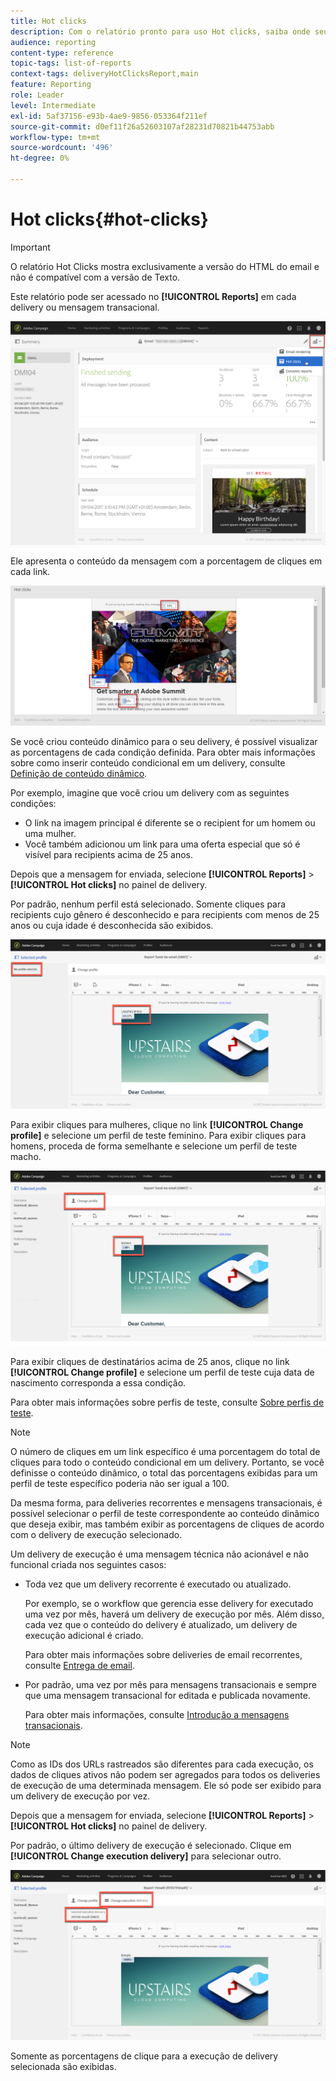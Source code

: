 ```yaml
---
title: Hot clicks
description: Com o relatório pronto para uso Hot clicks, saiba onde seu cliente clicou em seu delivery.
audience: reporting
content-type: reference
topic-tags: list-of-reports
context-tags: deliveryHotClicksReport,main
feature: Reporting
role: Leader
level: Intermediate
exl-id: 5af37156-e93b-4ae9-9856-053364f211ef
source-git-commit: d0ef11f26a52603107af28231d70821b44753abb
workflow-type: tm+mt
source-wordcount: '496'
ht-degree: 0%

---
```


# Hot clicks{#hot-clicks}

>[!IMPORTANT]
>
>O relatório Hot Clicks mostra exclusivamente a versão do HTML do email e não é compatível com a versão de Texto.

Este relatório pode ser acessado no **[!UICONTROL Reports]** em cada delivery ou mensagem transacional.

![](assets/delivery_reports_hot-clicks_4.png)

Ele apresenta o conteúdo da mensagem com a porcentagem de cliques em cada link.

![](assets/delivery_reports_10.png)

Se você criou conteúdo dinâmico para o seu delivery, é possível visualizar as porcentagens de cada condição definida. Para obter mais informações sobre como inserir conteúdo condicional em um delivery, consulte [Definição de conteúdo dinâmico](../../designing/using/personalization.md#defining-dynamic-content-in-an-email).

Por exemplo, imagine que você criou um delivery com as seguintes condições:

* O link na imagem principal é diferente se o recipient for um homem ou uma mulher.
* Você também adicionou um link para uma oferta especial que só é visível para recipients acima de 25 anos.

Depois que a mensagem for enviada, selecione **[!UICONTROL Reports]** > **[!UICONTROL Hot clicks]** no painel de delivery.

Por padrão, nenhum perfil está selecionado. Somente cliques para recipients cujo gênero é desconhecido e para recipients com menos de 25 anos ou cuja idade é desconhecida são exibidos.

![](assets/delivery_reports_hot-clicks_1.png)

Para exibir cliques para mulheres, clique no link **[!UICONTROL Change profile]** e selecione um perfil de teste feminino. Para exibir cliques para homens, proceda de forma semelhante e selecione um perfil de teste macho.

![](assets/delivery_reports_hot-clicks_2.png)

Para exibir cliques de destinatários acima de 25 anos, clique no link **[!UICONTROL Change profile]** e selecione um perfil de teste cuja data de nascimento corresponda a essa condição.

Para obter mais informações sobre perfis de teste, consulte [Sobre perfis de teste](../../audiences/using/managing-test-profiles.md).

>[!NOTE]
>
>O número de cliques em um link específico é uma porcentagem do total de cliques para todo o conteúdo condicional em um delivery. Portanto, se você definisse o conteúdo dinâmico, o total das porcentagens exibidas para um perfil de teste específico poderia não ser igual a 100.

Da mesma forma, para deliveries recorrentes e mensagens transacionais, é possível selecionar o perfil de teste correspondente ao conteúdo dinâmico que deseja exibir, mas também exibir as porcentagens de cliques de acordo com o delivery de execução selecionado.

Um delivery de execução é uma mensagem técnica não acionável e não funcional criada nos seguintes casos:

* Toda vez que um delivery recorrente é executado ou atualizado.

  Por exemplo, se o workflow que gerencia esse delivery for executado uma vez por mês, haverá um delivery de execução por mês. Além disso, cada vez que o conteúdo do delivery é atualizado, um delivery de execução adicional é criado.

  Para obter mais informações sobre deliveries de email recorrentes, consulte [Entrega de email](../../automating/using/email-delivery.md).

* Por padrão, uma vez por mês para mensagens transacionais e sempre que uma mensagem transacional for editada e publicada novamente.

  Para obter mais informações, consulte [Introdução a mensagens transacionais](../../channels/using/getting-started-with-transactional-msg.md).

>[!NOTE]
>
>Como as IDs dos URLs rastreados são diferentes para cada execução, os dados de cliques ativos não podem ser agregados para todos os deliveries de execução de uma determinada mensagem. Ele só pode ser exibido para um delivery de execução por vez.

Depois que a mensagem for enviada, selecione **[!UICONTROL Reports]** > **[!UICONTROL Hot clicks]** no painel de delivery.

Por padrão, o último delivery de execução é selecionado. Clique em **[!UICONTROL Change execution delivery]** para selecionar outro.

![](assets/delivery_reports_hot-clicks_3.png)

Somente as porcentagens de clique para a execução de delivery selecionada são exibidas.
